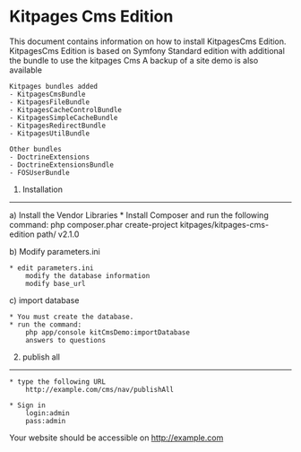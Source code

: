 Kitpages Cms Edition
========================

This document contains information on how to install KitpagesCms Edition.
KitpagesCms Edition is based on Symfony Standard edition with additional the bundle to use the kitpages Cms
A backup of a site demo is also available

    Kitpages bundles added
    - KitpagesCmsBundle
    - KitpagesFileBundle
    - KitpagesCacheControlBundle
    - KitpagesSimpleCacheBundle
    - KitpagesRedirectBundle
    - KitpagesUtilBundle

    Other bundles
    - DoctrineExtensions
    - DoctrineExtensionsBundle
    - FOSUserBundle

1) Installation
---------------

a) Install the Vendor Libraries
    * Install Composer and run the following command:
        php composer.phar create-project kitpages/kitpages-cms-edition path/ v2.1.0

b) Modify parameters.ini

    * edit parameters.ini
        modify the database information
        modify base_url

c) import database

    * You must create the database.
    * run the command:
        php app/console kitCmsDemo:importDatabase
        answers to questions


2) publish all
-----------------------
    * type the following URL
        http://example.com/cms/nav/publishAll

    * Sign in
        login:admin
        pass:admin


Your website should be accessible on  http://example.com

